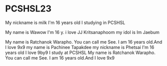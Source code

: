 # PCSHSL23
My nickname is milk
I'm 16 years old 
I studying in PCSHSL

My name is Wawow 
I'm 16 y.
i love JJ Kritsanaphoom
my idol is Im Jaebum

My name is Ratchanok Warapho.
You can call me See.
I am 16 years old.And I love 9x9
my name is Pachinee Tapakdee
my nickname is Phetsai
I'm 16 years old
I love 9by9 
I study at PCSHSL
My name is Ratchanok Warapho.
You can call me See.
I am 16 years old.And I love 9x9